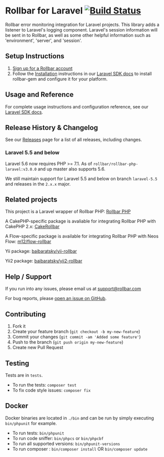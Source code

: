 # Rollbar for Laravel [![Build Status](https://travis-ci.org/rollbar/rollbar-php-laravel.svg?branch=master)](https://travis-ci.org/rollbar/rollbar-php-laravel)

Rollbar error monitoring integration for Laravel projects. This library adds a listener to Laravel's logging component. Laravel's session information will be sent in to Rollbar, as well as some other helpful information such as 'environment', 'server', and 'session'.

## Setup Instructions

1. [Sign up for a Rollbar account](https://rollbar.com/signup)
2. Follow the [Installation](https://docs.rollbar.com/docs/laravel#section-installation) instructions in our [Laravel SDK docs](https://docs.rollbar.com/docs/laravel) to install rollbar-gem and configure it for your platform.

## Usage and Reference

For complete usage instructions and configuration reference, see our [Laravel SDK docs](https://docs.rollbar.com/docs/laravel).
  
## Release History & Changelog

See our [Releases](https://github.com/rollbar/rollbar-php-laravel/releases) page for a list of all releases, including changes.

### Laravel 5.5 and below
Laravel 5.6 now requires PHP >= 7.1. As of `rollbar/rollbar-php-laravel:v3.0.0` and up master also supports 5.6.

We still maintain support for Laravel 5.5 and below on branch `laravel-5.5` and releases in the `2.x.x` major.

## Related projects

This project is a Laravel wrapper of Rollbar PHP: [Rollbar PHP](https://github.com/rollbar/rollbar-php)

A CakePHP-specific package is avaliable for integrating Rollbar PHP with CakePHP 2.x:
[CakeRollbar](https://github.com/tranfuga25s/CakeRollbar)

A Flow-specific package is available for integrating Rollbar PHP with Neos Flow: [m12/flow-rollbar](https://packagist.org/packages/m12/flow-rollbar)

Yii package: [baibaratsky/yii-rollbar](https://github.com/baibaratsky/yii-rollbar)

Yii2 package: [baibaratsky/yii2-rollbar](https://github.com/baibaratsky/yii2-rollbar)

## Help / Support

If you run into any issues, please email us at [support@rollbar.com](mailto:support@rollbar.com)

For bug reports, please [open an issue on GitHub](https://github.com/rollbar/rollbar-php/issues/new).


## Contributing

1. Fork it
2. Create your feature branch (`git checkout -b my-new-feature`)
3. Commit your changes (`git commit -am 'Added some feature'`)
4. Push to the branch (`git push origin my-new-feature`)
5. Create new Pull Request


## Testing
Tests are in `tests`.
* To run the tests: `composer test`
* To fix code style issues: `composer fix`

## Docker
Docker binaries are located in `./bin` and can be run by simply executing `bin/phpunit` for example.
* To run tests: `bin/phpunit`
* To run code sniffer: `bin/phpcs` or `bin/phpcbf`
* To run all supported versions: `bin/phpunit-versions`
* To run composer : `bin/composer install` OR `bin/composer update`
